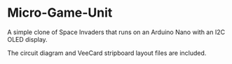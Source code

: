 # Micro-Game-Unit

A simple clone of Space Invaders that runs on an Arduino Nano with an I2C OLED display.

The circuit diagram and VeeCard stripboard layout files are included.
